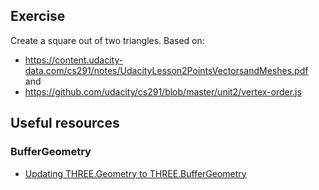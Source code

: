 ## Exercise
Create a square out of two triangles. Based on:
- https://content.udacity-data.com/cs291/notes/UdacityLesson2PointsVectorsandMeshes.pdf
and
- https://github.com/udacity/cs291/blob/master/unit2/vertex-order.js

## Useful resources

### BufferGeometry
- [Updating THREE.Geometry to THREE.BufferGeometry](https://sbcode.net/threejs/geometry-to-buffergeometry/)